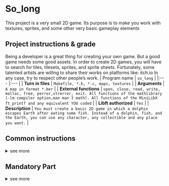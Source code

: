 # So_long
This project is a very small 2D game.
Its purpose is to make you work with textures, sprites,
and some other very basic gameplay elements
## Project instructions & grade
Being a developer is a great thing for creating your own game.
But a good game needs some good assets. In order to create 2D games, you will have
to search for tiles, tilesets, sprites, and sprite sheets.
Fortunately, some talented artists are willing to share their works on platforms like:
itch.io
In any case, try to respect other people’s work.
| Program name | `so_long` |
|:--- |:--- |
| **Turn in files** | `Makefile, *.h, *.c, maps, textures` |
| **Arguments** | `A map in format *.ber` |
| **External functions** | `open, close, read, write, malloc, free, perror,strerror, exit. All functions of the mathlibrary (-lm compiler option,man man 3 math). All functions of the MiniLibX ft_printf and any equivalent YOU coded` |
| **Libft authorized** | `Yes` |
| **Description** | `You must create a basic 2D game in which a dolphin escapes Earth after eating some fish. Instead of a dolphin, fish, and the Earth, you can use any character, any collectible and any place you want.` |

## Common instructions 
<details>
<summary>see more</summary>  
  
* Your project must be written in accordance with the Norm. If you have bonus
files/functions, they are included in the norm check and you will receive a 0 if there
is a norm error inside.
* Your functions should not quit unexpectedly (segmentation fault, bus error, double
free, etc) apart from undefined behaviors. If this happens, your project will be
considered non functional and will receive a 0 during the evaluation.
* All heap allocated memory space must be properly freed when necessary. No leaks
will be tolerated.
* If the subject requires it, you must submit a Makefile which will compile your
source files to the required output with the flags -Wall, -Wextra and -Werror, and
your Makefile must not relink.
* Your Makefile must at least contain the rules $(NAME), all, clean, fclean and
re.
* To turn in bonuses to your project, you must include a rule bonus to your Makefile,
which will add all the various headers, librairies or functions that are forbidden on
the main part of the project. Bonuses must be in a different file _bonus.{c/h}.
Mandatory and bonus part evaluation is done separately.
* If your project allows you to use your libft, you must copy its sources and its
associated Makefile in a libft folder with its associated Makefile. Your project’s
Makefile must compile the library by using its Makefile, then compile the project.
* We encourage you to create test programs for your project even though this work
won’t have to be submitted and won’t be graded. It will give you a chance
to easily test your work and your peers’ work. You will find those tests especially
useful during your defence. Indeed, during defence, you are free to use your tests
and/or the tests of the peer you are evaluating.
* Submit your work to your assigned git repository. Only the work in the git repository will be graded. If Deepthought is assigned to grade your work, it will be done
after your peer-evaluations. If an error happens in any section of your work during
Deepthought’s grading, the evaluation will stop.
</details>

## Mandatory Part
<details>
<summary>see more</summary>
Your project must comply with the following rules:  

* You must use the MiniLibX. Either the version available on the school machines,
or installing it using its sources.
* You have to turn in a Makefile which will compile your source files. It must not
relink.
* Your program has to take as parameter a map description file ending with the .ber
extension.
* The player’s goal is to collect every collectible present on the map, then escape
chosing the shortest possible route.
* The W, A, S, and D keys must be used to move the main character.
* The player should be able to move in these 4 directions: up, down, left, right.
* The player should not be able to move into walls.
* At every move, the current number of movements must be displayed in the shell.
* You have to use a 2D view (top-down or profile).
* The game doesn’t have to be real time.
* Your program has to display the image in a window.
* The management of your window must remain smooth (changing to another window, minimizing, and so forth).
* Pressing ESC must close the window and quit the program in a clean way.
* Clicking on the cross on the window’s frame must close the window and quit the
program in a clean way.
* The use of the images of the MiniLibX is mandatory.
* The map has to be constructed with 3 components: walls, collectibles, and free
space.
####The map can be composed of only these 5 characters:

* 0 for an empty space,
* 1 for a wall,
* C for a collectible,
* E for a map exit,
* P for the player’s starting position.  

Here is a simple valid map:  
1111111111111  
10010000000C1  
1000011111001  
1P0011E000001  
1111111111111  
* The map must contain 1 exit, at least 1 collectible, and 1 starting position to
be valid.  
If the map contains a duplicates characters (exit/start), you should
display an error message.  
* The map must be rectangular.
* The map must be closed/surrounded by walls. If it’s not, the program must return
an error.
* You have to check if there’s a valid path in the map.
* You must be able to parse any kind of map, as long as it respects the above rules.
* If any misconfiguration of any kind is encountered in the file, the program must
exit in a clean way, and return "Error\n" followed by an explicit error message of
your choice.
